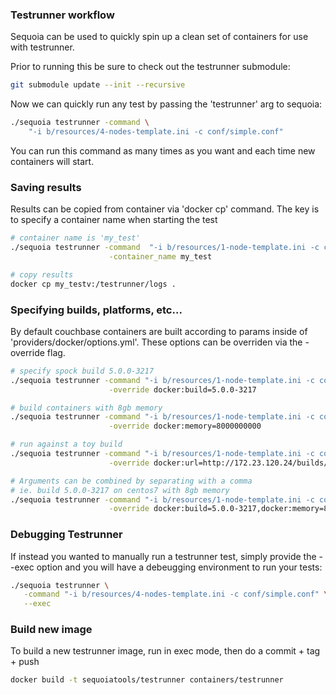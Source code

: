 ### Testrunner workflow
Sequoia can be used to quickly spin up a clean set of containers for use with testrunner.  

Prior to running this be sure to check out the testrunner submodule: 
```bash
git submodule update --init --recursive
```

Now we can quickly run any test by passing the 'testrunner' arg to sequoia:
```bash
./sequoia testrunner -command \
    "-i b/resources/4-nodes-template.ini -c conf/simple.conf"
```
You can run this command as many times as you want and each time new containers will start.

### Saving results
Results can be copied from container via 'docker cp' command.  The key is to specify a container name when starting the test
```bash
# container name is 'my_test'
./sequoia testrunner -command  "-i b/resources/1-node-template.ini -c conf/py-epeng-basic-ops.conf"\
                      -container_name my_test

# copy results
docker cp my_testv:/testrunner/logs .
```

### Specifying builds, platforms, etc... 
By default couchbase containers are built according to params inside of 'providers/docker/options.yml'.  These options can be overriden via the -override flag.
```bash
# specify spock build 5.0.0-3217
./sequoia testrunner -command "-i b/resources/1-node-template.ini -c conf/py-epeng-basic-ops.conf"\
                      -override docker:build=5.0.0-3217

# build containers with 8gb memory
./sequoia testrunner -command "-i b/resources/1-node-template.ini -c conf/py-epeng-basic-ops.conf"\
                      -override docker:memory=8000000000

# run against a toy build
./sequoia testrunner -command "-i b/resources/1-node-template.ini -c conf/py-epeng-basic-ops.conf"\
                      -override docker:url=http://172.23.120.24/builds/latestbuilds/couchbase-server/spock/4638/couchbase-server-enterprise-5.0.1-4638-centos7.x86_64.rpm

# Arguments can be combined by separating with a comma
# ie. build 5.0.0-3217 on centos7 with 8gb memory
./sequoia testrunner -command "-i b/resources/1-node-template.ini -c conf/py-epeng-basic-ops.conf"\
                      -override docker:build=5.0.0-3217,docker:memory=8000000000,docker=os:centos7

```
### Debugging Testrunner
If instead you wanted to manually run a testrunner test, simply provide the --exec option and you will have a debeugging environment to run your tests:
```bash
./sequoia testrunner \
   -command "-i b/resources/4-nodes-template.ini -c conf/simple.conf" \
   --exec
```

### Build new image
To build a new testrunner image, run in exec mode, then do a commit + tag + push
```bash
docker build -t sequoiatools/testrunner containers/testrunner
```
